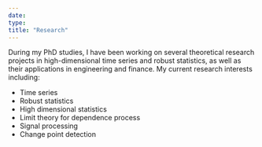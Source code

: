 ```yaml
---
date:
type: 
title: "Research"
---
```


During my PhD studies, I have been working on several theoretical research projects in high-dimensional time series and robust statistics, as well as their applications in engineering and finance. My current research interests including:

* Time series
* Robust statistics
* High dimensional statistics
* Limit theory for dependence process
* Signal processing
* Change point detection

